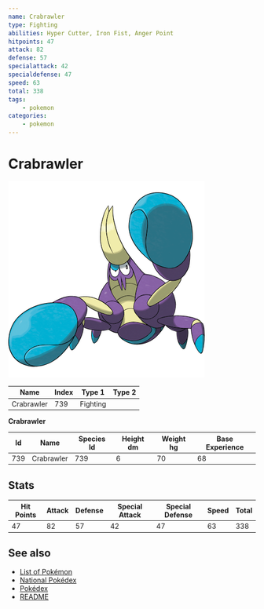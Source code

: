 ```yaml
---
name: Crabrawler
type: Fighting
abilities: Hyper Cutter, Iron Fist, Anger Point
hitpoints: 47
attack: 82
defense: 57
specialattack: 42
specialdefense: 47
speed: 63
total: 338
tags:
    - pokemon
categories:
    - pokemon
---
```


# Crabrawler


![Crabrawler](images/739.png)

| **Name** | **Index** | **Type 1** | **Type 2** |
|----|----|----|----|
| Crabrawler | 739 | Fighting  |  |

**Crabrawler** 




| **Id** | **Name** | **Species Id** | **Height dm** | **Weight hg** | **Base Experience** |
|--------|----------|----------------|------------|------------|---------------------|
| 739 | Crabrawler | 739 | 6 | 70 | 68 |



## Stats

| **Hit Points** | **Attack** | **Defense** | **Special Attack** | **Special Defense** | **Speed** | **Total** |
|----------------|------------|-------------|--------------------|---------------------|-----------|-----------|
| 47 | 82 | 57 | 42 | 47 | 63 | 338 |

## See also

- [List of Pokémon](../pokemon.md)
- [National Pokédex](../national_pokedex.md)
- [Pokédex](../pokedex.md)
- [README](../README.md)
